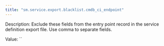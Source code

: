```yaml
---
title: "sm.service.export.blacklist.cmdb_ci_endpoint"
---
```


Description: Exclude these fields from the entry point record in the service definition export file. Use comma to separate fields.

Value: ``